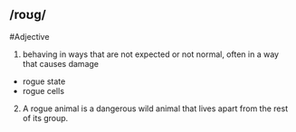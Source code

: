 ## /roʊɡ/  
#Adjective
1. behaving in ways that are not expected or not normal, often in a way that causes damage

- rogue state
- rogue cells

2. A rogue animal is a dangerous wild animal that lives apart from the rest of its group.